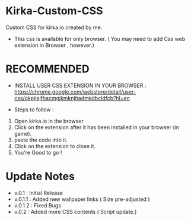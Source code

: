 # Kirka-Custom-CSS
Custom CSS for kirka.io created by me.

- This css is available for only browser. ( You may need to add Css web extension in Browser , however.)

# RECOMMENDED 
- INSTALL USER CSS EXTENSION IN YOUR BROWSER : https://chrome.google.com/webstore/detail/user-css/okpjlejfhacmgjkmknjhadmkdbcldfcb?hl=en 

- Steps to follow : 
1. Open kirka.io in the browser
2. Click on the extension after it has been installed in your browser (in game).
3. paste the code into it.
4. Click on the extension to close it.
5. You're Good to go !

# Update Notes

- v.0.1 : Initial Release 
- v.0.1.1 : Added new wallpaper links ( Size pre-adjusted )
- v.0.1.2 : Fixed Bugs 
- v.0.2 : Added more CSS contents ( Script update.)
